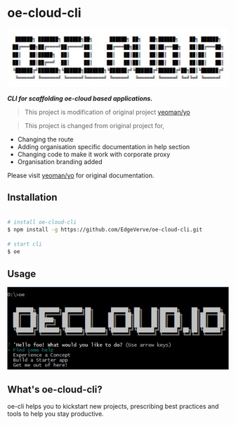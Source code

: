 # oe-cloud-cli

![logo](/img/title.JPG)
                                                                            
***CLI for scaffolding oe-cloud based applications.***

> This project is modification of original project [yeoman/yo](https://github.com/yeoman/yo)

> This project is changed from original project for,

* Changing the route
* Adding organisation specific documentation in help section
* Changing code to make it work with corporate proxy
* Organisation branding added

Please visit [yeoman/yo](https://github.com/yeoman/yo) for original documentation.

## Installation

```sh

# install oe-cloud-cli
$ npm install -g https://github.com/EdgeVerve/oe-cloud-cli.git

# start cli
$ oe

```

## Usage

![usage](/img/usage.JPG)

## What's oe-cloud-cli?

oe-cli helps you to kickstart new projects, prescribing best practices and tools to help you stay productive.

